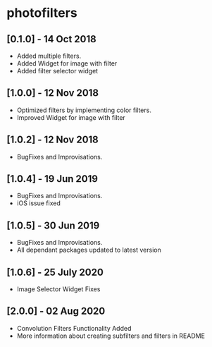 # photofilters

## [0.1.0] - 14 Oct 2018

* Added multiple filters.
* Added Widget for image with filter
* Added filter selector widget

## [1.0.0] - 12 Nov 2018

* Optimized filters by implementing color filters.
* Improved Widget for image with filter

## [1.0.2] - 12 Nov 2018

* BugFixes and Improvisations.

## [1.0.4] - 19 Jun 2019

* BugFixes and Improvisations.
* iOS issue fixed

## [1.0.5] - 30 Jun 2019

* BugFixes and Improvisations.
* All dependant packages updated to latest version

## [1.0.6] - 25 July 2020

* Image Selector Widget Fixes

## [2.0.0] - 02 Aug 2020

* Convolution Filters Functionality Added
* More information about creating subfilters and filters in README

